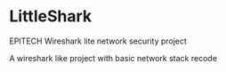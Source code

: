 # LittleShark
EPITECH Wireshark lite network security project

A wireshark like project with basic network stack recode
